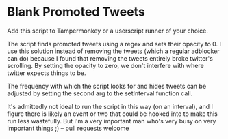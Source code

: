# Blank Promoted Tweets

Add this script to Tampermonkey or a userscript runner of your choice.

The script finds promoted tweets using a regex and sets their opacity to 0. I use this solution instead of removing the tweets (which a regular adblocker can do) because I found that removing the tweets entirely broke twitter's scrolling. By setting the opacity to zero, we don't interfere with where twitter expects things to be.

The frequency with which the script looks for and hides tweets can be adjusted by setting the second arg to the setInterval function call.

It's admittedly not ideal to run the script in this way (on an interval), and I figure there is likely an event or two that could be hooked into to make this run less wastefully. But I'm a very important man who's very busy on very important things ;) – pull requests welcome
